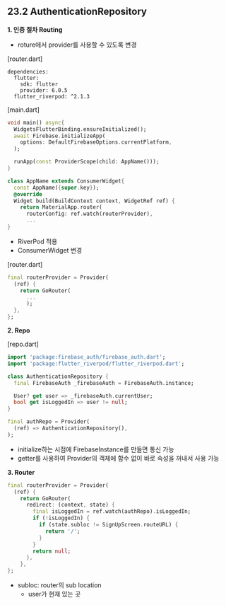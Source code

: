 ## 23.2 AuthenticationRepository

**1. 인증 절차 Routing**

- roture에서 provider를 사용할 수 있도록 변경

[router.dart]

```
dependencies:
  flutter:
    sdk: flutter
	provider: 6.0.5
  flutter_riverpod: ^2.1.3
```

[main.dart]

```dart
void main() async{
  WidgetsFlutterBinding.ensureInitialized();
  await Firebase.initializeApp(
    options: DefaultFirebaseOptions.currentPlatform,
  );

  runApp(const ProviderScope(child: AppName()));
}

class AppName extends ConsumerWidget{
  const AppName({super.key});
  @override
  Widget build(BuildContext context, WidgetRef ref) {
    return MaterialApp.router(
      routerConfig: ref.watch(routerProvider),
      ...
}
```

- RiverPod 적용
- ConsumerWidget 변경

[router.dart]

```dart
final routerProvider = Provider(
  (ref) {
    return GoRouter(
      ...
      );
  },
};  
```

**2. Repo**

[repo.dart]

```dart
import 'package:firebase_auth/firebase_auth.dart';
import 'package:flutter_riverpod/flutter_riverpod.dart';

class AuthenticationRepository {
  final FirebaseAuth _firebaseAuth = FirebaseAuth.instance;

  User? get user => _firebaseAuth.currentUser;
  bool get isLoggedIn => user != null;
}

final authRepo = Provider(
  (ref) => AuthenticationRepository(),
);
```

- initialize하는 시점에 FirebaseInstance를 만들면 통신 가능
- getter를 사용하여 Provider의 객체에 함수 없이 바로 속성을 꺼내서 사용 가능

**3. Router**

```dart
final routerProvider = Provider(
  (ref) {
    return GoRouter(
      redirect: (context, state) {
        final isLoggedIn = ref.watch(authRepo).isLoggedIn;
        if (!isLoggedIn) {
          if (state.subloc != SignUpScreen.routeURL) {
            return '/';
          }
        }
        return null;
      },
	},
};
```

- subloc: router의 sub location
  - user가 현재 있는 곳